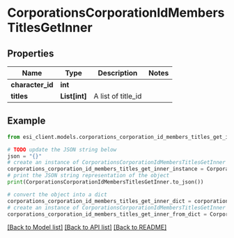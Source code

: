# CorporationsCorporationIdMembersTitlesGetInner


## Properties

Name | Type | Description | Notes
------------ | ------------- | ------------- | -------------
**character_id** | **int** |  | 
**titles** | **List[int]** | A list of title_id | 

## Example

```python
from esi_client.models.corporations_corporation_id_members_titles_get_inner import CorporationsCorporationIdMembersTitlesGetInner

# TODO update the JSON string below
json = "{}"
# create an instance of CorporationsCorporationIdMembersTitlesGetInner from a JSON string
corporations_corporation_id_members_titles_get_inner_instance = CorporationsCorporationIdMembersTitlesGetInner.from_json(json)
# print the JSON string representation of the object
print(CorporationsCorporationIdMembersTitlesGetInner.to_json())

# convert the object into a dict
corporations_corporation_id_members_titles_get_inner_dict = corporations_corporation_id_members_titles_get_inner_instance.to_dict()
# create an instance of CorporationsCorporationIdMembersTitlesGetInner from a dict
corporations_corporation_id_members_titles_get_inner_from_dict = CorporationsCorporationIdMembersTitlesGetInner.from_dict(corporations_corporation_id_members_titles_get_inner_dict)
```
[[Back to Model list]](../README.md#documentation-for-models) [[Back to API list]](../README.md#documentation-for-api-endpoints) [[Back to README]](../README.md)


